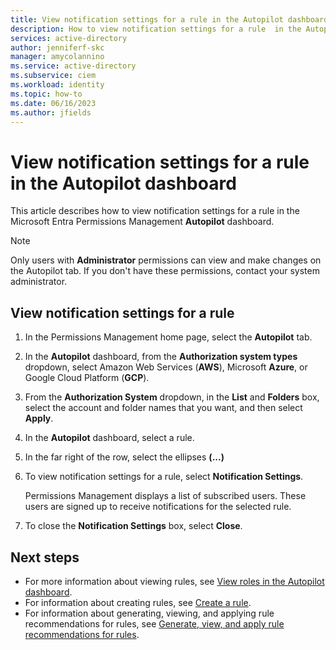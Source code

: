 ```yaml
---
title: View notification settings for a rule in the Autopilot dashboard in Permissions Management
description: How to view notification settings for a rule  in the Autopilot dashboard in Microsoft Entra Permissions Management.
services: active-directory
author: jenniferf-skc
manager: amycolannino
ms.service: active-directory 
ms.subservice: ciem
ms.workload: identity
ms.topic: how-to
ms.date: 06/16/2023
ms.author: jfields
---
```


# View notification settings for a rule in the Autopilot dashboard

This article describes how to view notification settings for a rule in the Microsoft Entra Permissions Management **Autopilot** dashboard.

> [!NOTE]
> Only users with **Administrator** permissions can view and make changes on the Autopilot tab. If you don't have these permissions, contact your system administrator.

## View notification settings for a rule

1. In the Permissions Management home page, select the **Autopilot** tab.
1. In the **Autopilot** dashboard, from the **Authorization system types** dropdown, select Amazon Web Services (**AWS**), Microsoft **Azure**, or Google Cloud Platform (**GCP**).
1. From the **Authorization System** dropdown, in the **List** and **Folders** box, select the account and folder names that you want, and then select **Apply**.
1. In the **Autopilot** dashboard, select a rule.
1. In the far right of the row, select the ellipses **(...)**
1. To view notification settings for a rule, select **Notification Settings**.

    Permissions Management displays a list of subscribed users. These users are signed up to receive notifications for the selected rule.

1. To close the **Notification Settings** box, select **Close**.


## Next steps

- For more information about viewing rules, see [View roles in the Autopilot dashboard](ui-autopilot.md).
- For information about creating rules, see [Create a rule](how-to-create-rule.md).
- For information about generating, viewing, and applying rule recommendations for rules, see [Generate, view, and apply rule recommendations for rules](how-to-recommendations-rule.md).
